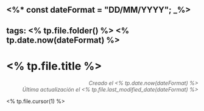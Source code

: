 <%*
  const dateFormat = "DD/MM/YYYY";
_%>
---
tags: <% tp.file.folder() %> <% tp.date.now(dateFormat) %>
---

# <% tp.file.title %>
<div style="text-align: right; opacity: 0.7; font-style: italic;">Creado el <% tp.date.now(dateFormat) %></div>
<div style="text-align: right; opacity: 0.7; font-style: italic;">Última actualización el <% tp.file.last_modified_date(dateFormat) %></div>

<% tp.file.cursor(1) %>

